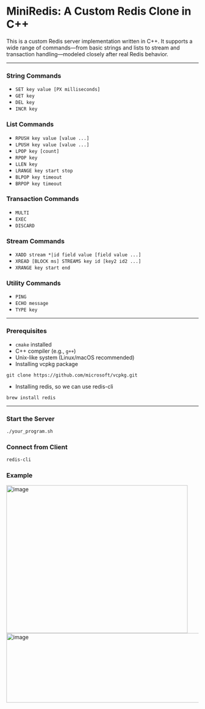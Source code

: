# MiniRedis: A Custom Redis Clone in C++

This is a custom Redis server implementation written in C++. It supports a wide range of commands—from basic strings and lists to stream and transaction handling—modeled closely after real Redis behavior.

---

### String Commands

- `SET key value [PX milliseconds]`
- `GET key`
- `DEL key`
- `INCR key`

### List Commands

- `RPUSH key value [value ...]`
- `LPUSH key value [value ...]`
- `LPOP key [count]`
- `RPOP key`
- `LLEN key`
- `LRANGE key start stop`
- `BLPOP key timeout`
- `BRPOP key timeout`

### Transaction Commands

- `MULTI`
- `EXEC`
- `DISCARD`

### Stream Commands

- `XADD stream *|id field value [field value ...]`
- `XREAD [BLOCK ms] STREAMS key id [key2 id2 ...]`
- `XRANGE key start end`

### Utility Commands

- `PING`
- `ECHO message`
- `TYPE key`

---

### Prerequisites

- `cmake` installed
- C++ compiler (e.g., `g++`)
- Unix-like system (Linux/macOS recommended)
- Installing vcpkg package
```
git clone https://github.com/microsoft/vcpkg.git
```
- Installing redis, so we can use redis-cli
```
brew install redis
```

---

### Start the Server

```bash
./your_program.sh
```

### Connect from Client

```bash
redis-cli
```

### Example

<img width="475" height="387" alt="image" src="https://github.com/user-attachments/assets/1b6a5896-82ef-4465-8785-013cba8c8531" />

<img width="518" height="182" alt="image" src="https://github.com/user-attachments/assets/8ea73a04-9e02-4fa5-b9fb-bda24dd6a340" />





